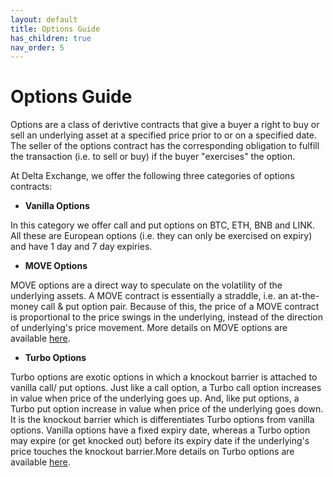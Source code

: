 ```yaml
---
layout: default
title: Options Guide
has_children: true
nav_order: 5
---
```


# Options Guide
Options are a class of derivtive contracts that give a buyer a right to buy or sell an underlying asset at a specified price prior to or on a specified date. The seller of the options contract has the corresponding obligation to fulfill the transaction (i.e. to sell or buy) if the buyer "exercises" the option.

At Delta Exchange, we offer the following three categories of options contracts:

- **Vanilla Options**

 In this category we offer call and put options on BTC, ETH, BNB and LINK. All these are European options (i.e. they can only be exercised on expiry) and have 1 day and 7 day expiries.

- **MOVE Options**

MOVE options are a direct way to speculate on the volatility of the underlying assets. A MOVE contract is essentially a straddle, i.e. an at-the-money call & put option pair. Because of this, the price of a MOVE contract is proportional to the price swings in the underlying, instead of the direction of underlying's price movement. More details on MOVE options are available [here]({{site.baseurl}}/docs/tutorials/move-contracts).

- **Turbo Options**

Turbo options are exotic options in which a knockout barrier is attached to vanilla call/ put options. Just like a call option, a Turbo call option increases in value when price of the underlying goes up. And, like put options, a Turbo put option increase in value when price of the underlying goes down. It is the knockout barrier which is differentiates Turbo options from vanilla options. Vanilla options have a fixed expiry date, whereas a Turbo option may expire (or get knocked out) before its expiry date if the underlying's price touches the knockout barrier.More details on Turbo options are available [here]({{site.baseurl}}/docs/tutorials/turbo-options).